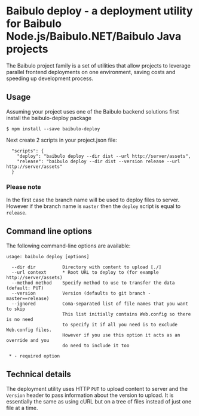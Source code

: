 # Baibulo deploy - a deployment utility for Baibulo Node.js/Baibulo.NET/Baibulo Java projects

The Baibulo project family is a set of utilities that allow projects to leverage parallel frontend
deployments on one environment, saving costs and speeding up development process.

## Usage

Assuming your project uses one of the Baibulo backend solutions first install the baibulo-deploy package

```
$ npm install --save baibulo-deploy
```

Next create 2 scripts in your project.json file:

```
  "scripts": {
    "deploy": "baibulo deploy --dir dist --url http://server/assets",
    "release": "baibulo deploy --dir dist --version release --url http://server/assets"
  }
```

### Please note
In the first case the branch name will be used to deploy files to server.
However if the branch name is ```master``` then the ```deploy``` script is equal to ```release```.

## Command line options

The following command-line options are available:

```
usage: baibulo deploy [options]

  --dir dir          Directory with content to upload [./]
  --url context      * Root URL to deploy to (for example http://server/assets)
  --method method    Specify method to use to transfer the data (default: PUT)
  --version          Version (defaults to git branch - master==release)
  --ignored          Coma-separated list of file names that you want to skip
                     This list initially contains Web.config so there is no need
                     to specify it if all you need is to exclude Web.config files.
                     However if you use this option it acts as an override and you
                     do need to include it too

 * - required option
```

## Technical details

The deployment utility uses HTTP ```PUT``` to upload content to server and the ```Version``` header to pass information about the version to upload. It is essentially the same as using cURL but on a tree
of files instead of just one file at a time.

